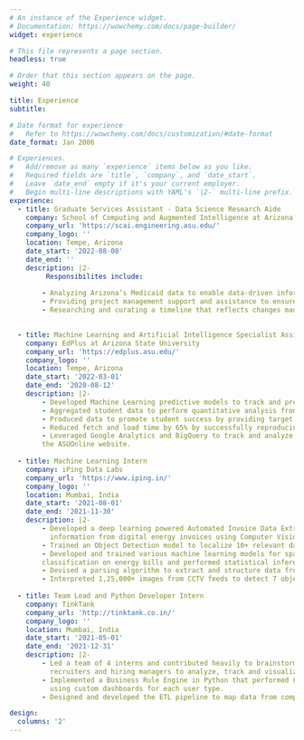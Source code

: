 ```yaml
---
# An instance of the Experience widget.
# Documentation: https://wowchemy.com/docs/page-builder/
widget: experience

# This file represents a page section.
headless: true

# Order that this section appears on the page.
weight: 40

title: Experience
subtitle:

# Date format for experience
#   Refer to https://wowchemy.com/docs/customization/#date-format
date_format: Jan 2006

# Experiences.
#   Add/remove as many `experience` items below as you like.
#   Required fields are `title`, `company`, and `date_start`.
#   Leave `date_end` empty if it's your current employer.
#   Begin multi-line descriptions with YAML's `|2-` multi-line prefix.
experience:
  - title: Graduate Services Assistant - Data Science Research Aide
    company: School of Computing and Augmented Intelligence at Arizona State University
    company_url: 'https://scai.engineering.asu.edu/'
    company_logo: ''
    location: Tempe, Arizona
    date_start: '2022-08-08'
    date_end: ''
    description: |2-
         Responsibilites include:  
        
        - Analyzing Arizona’s Medicaid data to enable data-driven informed decisions.  
        - Providing project management support and assistance to ensure project progress and effective communication with key stakeholders for the State Opioid Response (SOR) project.  
        - Researching and curating a timeline that reflects changes made during the past 5 years and the impact of COVID-19 on Opioid Use Disorder policies.  
      

  - title: Machine Learning and Artificial Intelligence Specialist Assistant
    company: EdPlus at Arizona State University
    company_url: 'https://edplus.asu.edu/'
    company_logo: ''
    location: Tempe, Arizona
    date_start: '2022-03-01'
    date_end: '2020-08-12'
    description: |2-
        - Developed Machine Learning predictive models to track and predict students’ performances over the semester for various courses.
        - Aggregated student data to perform quantitative analysis from various data sources and transformed them into actionable insights.
        - Produced data to promote student success by providing target audience lists of students to receive interventions based on the predictions.
        - Reduced fetch and load time by 65% by successfully reproducing SQL queries for Google Data Studio dashboards in BigQuery.
        - Leveraged Google Analytics and BigQuery to track and analyze web behavior and activity aimed at increasing prospective student enrollments for
        the ASUOnline website.
       
  - title: Machine Learning Intern
    company: iPing Data Labs
    company_url: 'https://www.iping.in/'
    company_logo: ''
    location: Mumbai, India
    date_start: '2021-08-01'
    date_end: '2021-11-30'
    description: |2-
        - Developed a deep learning powered Automated Invoice Data Extractor for an Australian client using Python to detect and extract valuable
          information from digital energy invoices using Computer Vision and NLP, eliminating manual labor by 80%.
        - Trained an Object Detection model to localize 10+ relevant data points in 25+ invoice formats to achieve 95%+ F1-Score.
        - Developed and trained various machine learning models for spatial text detection, keyword extraction and company and table identification and
        classification on energy bills and performed statistical inferencing on the results to match stakeholder expectations.
        - Devised a parsing algorithm to extract and structure data from invoice PDFs using Tabula, OCR, and Regex to engineer model data for training.
        - Interpreted 1,25,000+ images from CCTV feeds to detect 7 object categories during day and night for Traffic Detection and Tracking.
    
  - title: Team Lead and Python Developer Intern
    company: TinkTank
    company_url: 'http://tinktank.co.in/'
    company_logo: ''
    location: Mumbai, India
    date_start: '2021-05-01'
    date_end: '2021-12-31'
    description: |2-
        - Led a team of 4 interns and contributed heavily to brainstorming and executing an end-to-end workflow to build an analytics tool that enables
          recruiters and hiring managers to analyze, track and visualize team performance metrics/KPIs.
        - Implemented a Business Rule Engine in Python that performed Custom Data Validation on 40+ attributes to obtain clean data for visualization
          using custom dashboards for each user type.
        - Designed and developed the ETL pipeline to map data from complex datasets and multiple data sources using PostgreSQL and Django.

design:
  columns: '2'
---
```

